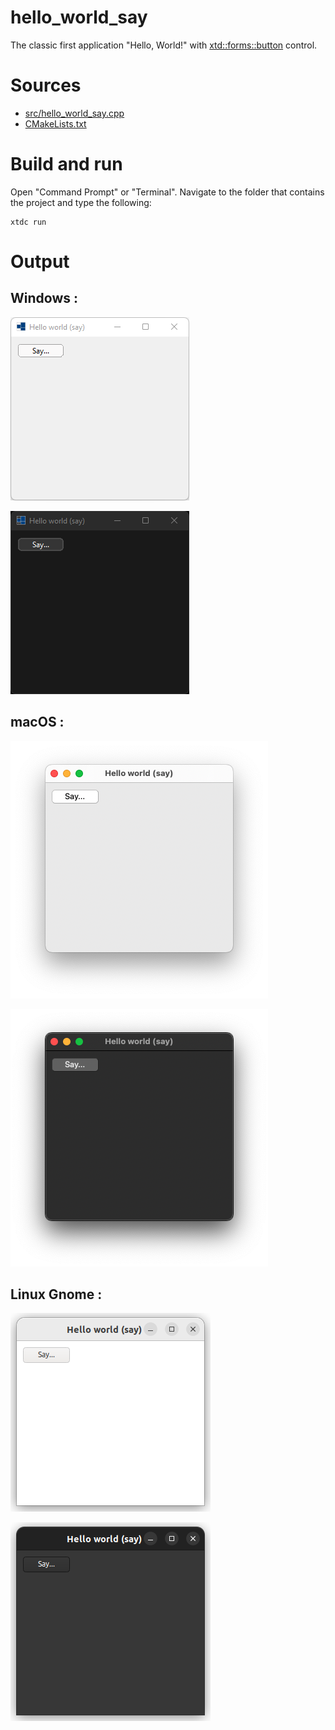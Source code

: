 # hello_world_say

The classic first application "Hello, World!" with [xtd::forms::button](https://codedocs.xyz/gammasoft71/xtd/classxtd_1_1forms_1_1button.html) control.

# Sources

* [src/hello_world_say.cpp](src/hello_world_say.cpp)
* [CMakeLists.txt](CMakeLists.txt)

# Build and run

Open "Command Prompt" or "Terminal". Navigate to the folder that contains the project and type the following:

```shell
xtdc run
```

# Output

## Windows :

![Screenshot](../../../../docs/pictures/examples/hello_world_say_w.png)

![Screenshot](../../../../docs/pictures/examples/hello_world_say_wd.png)

## macOS :

![Screenshot](../../../../docs/pictures/examples/hello_world_say_m.png)

![Screenshot](../../../../docs/pictures/examples/hello_world_say_md.png)

## Linux Gnome :

![Screenshot](../../../../docs/pictures/examples/hello_world_say_g.png)

![Screenshot](../../../../docs/pictures/examples/hello_world_say_gd.png)
